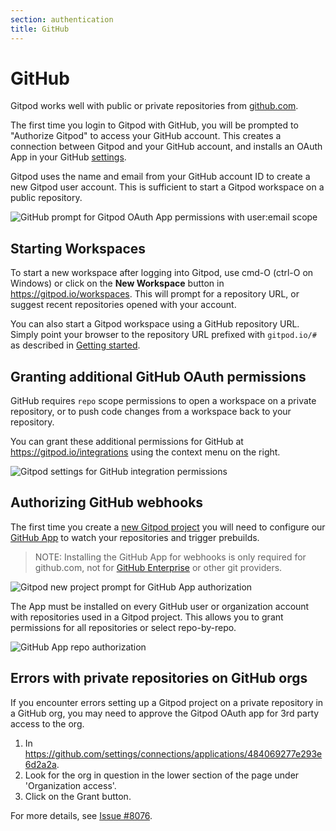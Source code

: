 ```yaml
---
section: authentication
title: GitHub
---
```


<script context="module">
  export const prerender = true;
</script>

# GitHub

Gitpod works well with public or private repositories from [github.com](https://github.com/).

The first time you login to Gitpod with GitHub, you will be prompted to "Authorize Gitpod" to access your GitHub account. This creates a connection between Gitpod and your GitHub account, and installs an OAuth App in your GitHub [settings](https://github.com/settings/applications).

Gitpod uses the name and email from your GitHub account ID to create a new Gitpod user account. This is sufficient to start a Gitpod workspace on a public repository.

![GitHub prompt for Gitpod OAuth App permissions with user:email scope](../../../static/images/integrations/github-oauth-install.png)

## Starting Workspaces

To start a new workspace after logging into Gitpod, use cmd-O (ctrl-O on Windows) or click on the **New Workspace** button in https://gitpod.io/workspaces. This will prompt for a repository URL, or suggest recent repositories opened with your account.

You can also start a Gitpod workspace using a GitHub repository URL. Simply point your browser to the repository URL prefixed with `gitpod.io/#` as described in [Getting started](/docs/introduction/getting-started).

## Granting additional GitHub OAuth permissions

GitHub requires `repo` scope permissions to open a workspace on a private repository, or to push code changes from a workspace back to your repository.

You can grant these additional permissions for GitHub at https://gitpod.io/integrations using the context menu on the right.

![Gitpod settings for GitHub integration permissions](../../../static/images/integrations/github-oauth-permissions.png)

## Authorizing GitHub webhooks

The first time you create a [new Gitpod project](https://gitpod.io/new) you will need to configure our [GitHub App](https://github.com/apps/gitpod-io) to watch your repositories and trigger prebuilds.

> NOTE: Installing the GitHub App for webhooks is only required for github.com, not for [GitHub Enterprise](/docs/configure/authentication/github-enterprise) or other git providers.

![Gitpod new project prompt for GitHub App authorization](../../../static/images/integrations/github-new-project-install-app.png)

The App must be installed on every GitHub user or organization account with repositories used in a Gitpod project. This allows you to grant permissions for all repositories or select repo-by-repo.

![GitHub App repo authorization](../../../static/images/integrations/github-app-authorize-repos.png)

## Errors with private repositories on GitHub orgs

If you encounter errors setting up a Gitpod project on a private repository in a GitHub org, you may need to approve the Gitpod OAuth app for 3rd party access to the org.

1. In https://github.com/settings/connections/applications/484069277e293e6d2a2a.
2. Look for the org in question in the lower section of the page under 'Organization access'.
3. Click on the Grant button.

For more details, see [Issue #8076](https://github.com/gitpod-io/gitpod/issues/8076).
